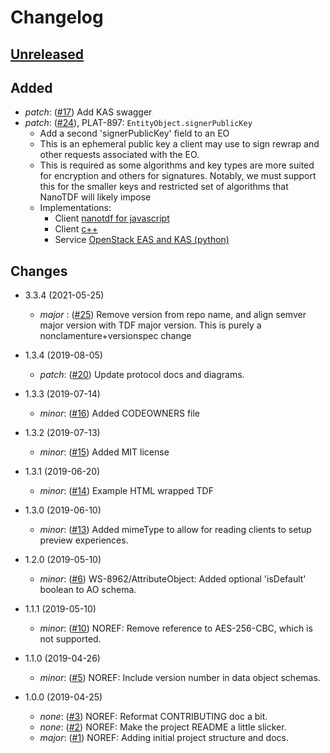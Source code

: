 # Changelog

## [Unreleased]
[Unreleased]: https://github.com/virtru/tdf3-spec/compare/master...HEAD
## Added
  * _patch_: ([#17](https://github.com/virtru/tdf3-spec/pull/17))
    Add KAS swagger 
  * _patch_: ([#24](https://github.com/virtru/tdf3-spec/pull/24)), PLAT-897: `EntityObject.signerPublicKey`
    - Add a second 'signerPublicKey' field to an EO
    - This is an ephemeral public key a client may use to sign rewrap and other requests associated with the EO.
    - This is required as some algorithms and key types are more suited for encryption and others for signatures. Notably, we must support this for the smaller keys and restricted set of algorithms that NanoTDF will likely impose
    - Implementations:
      - Client [nanotdf for javascript](https://github.com/virtru/eternia/pull/78)
      - Client [c++](https://github.com/virtru/tdf3-cpp/pull/193)
      - Service [OpenStack EAS and KAS (python)](https://github.com/virtru/etheria/pull/295)

## Changes
* 3.3.4 (2021-05-25)
  * _major_ : ([#25](https://github.com/virtru/tdf-spec/pull/25))
    Remove version from repo name, and align semver major version with TDF major version.
    This is purely a nonclamenture+versionspec change
* 1.3.4 (2019-08-05)
  * _patch_: ([#20](https://github.com/virtru/tdf3-spec/pull/20))
    Update protocol docs and diagrams.
* 1.3.3 (2019-07-14)
  * _minor_: ([#16](https://github.com/virtru/tdf3-spec/pull/16))
    Added CODEOWNERS file
* 1.3.2 (2019-07-13)
  * _minor_: ([#15](https://github.com/virtru/tdf3-spec/pull/15))
    Added MIT license
* 1.3.1 (2019-06-20)
  * _minor_: ([#14](https://github.com/virtru/tdf3-spec/pull/14))
    Example HTML wrapped TDF
* 1.3.0 (2019-06-10)
  * _minor_: ([#13](https://github.com/virtru/tdf3-spec/pull/13))
    Added mimeType to allow for reading clients to setup preview experiences.
* 1.2.0 (2019-05-10)
  * _minor_: ([#6](https://github.com/virtru/tdf3-spec/pull/6))
    WS-8962/AttributeObject: Added optional 'isDefault' boolean to AO schema.

* 1.1.1 (2019-05-10)
  * _minor_: ([#10](https://github.com/virtru/tdf3-spec/pull/10))
    NOREF: Remove reference to AES-256-CBC, which is not supported.

* 1.1.0 (2019-04-26)
  * _minor_: ([#5](https://github.com/virtru/tdf3-spec/pull/5))
    NOREF: Include version number in data object schemas.

* 1.0.0 (2019-04-25)
  * _none_: ([#3](https://github.com/virtru/tdf3-spec/pull/3))
    NOREF: Reformat CONTRIBUTING doc a bit.
  * _none_: ([#2](https://github.com/virtru/tdf3-spec/pull/2))
    NOREF: Make the project README a little slicker.
  * _major_: ([#1](https://github.com/virtru/tdf3-spec/pull/1))
    NOREF: Adding initial project structure and docs.
